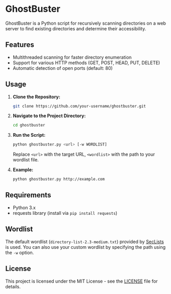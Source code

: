 # GhostBuster

GhostBuster is a Python script for recursively scanning directories on a web server to find existing directories and determine their accessibility.
<br>
## Features

- Multithreaded scanning for faster directory enumeration
- Support for various HTTP methods (GET, POST, HEAD, PUT, DELETE)
- Automatic detection of open ports (default: 80)

## Usage

1. **Clone the Repository:**

    ```bash
    git clone https://github.com/your-username/ghostbuster.git
    ```

2. **Navigate to the Project Directory:**

    ```bash
    cd ghostbuster
    ```

3. **Run the Script:**

    ```bash
    python ghostbuster.py <url> [-w WORDLIST]
    ```

    Replace `<url>` with the target URL, `<wordlist>` with the path to your wordlist file.

4. **Example:**

    ```bash
    python ghostbuster.py http://example.com
    ```

## Requirements

- Python 3.x
- requests library (install via `pip install requests`)

## Wordlist

The default wordlist (`directory-list-2.3-medium.txt`) provided by [SecLists](https://github.com/danielmiessler/SecLists) is used. You can also use your custom wordlist by specifying the path using the `-w` option.

## License

This project is licensed under the MIT License - see the [LICENSE](LICENSE) file for details.
